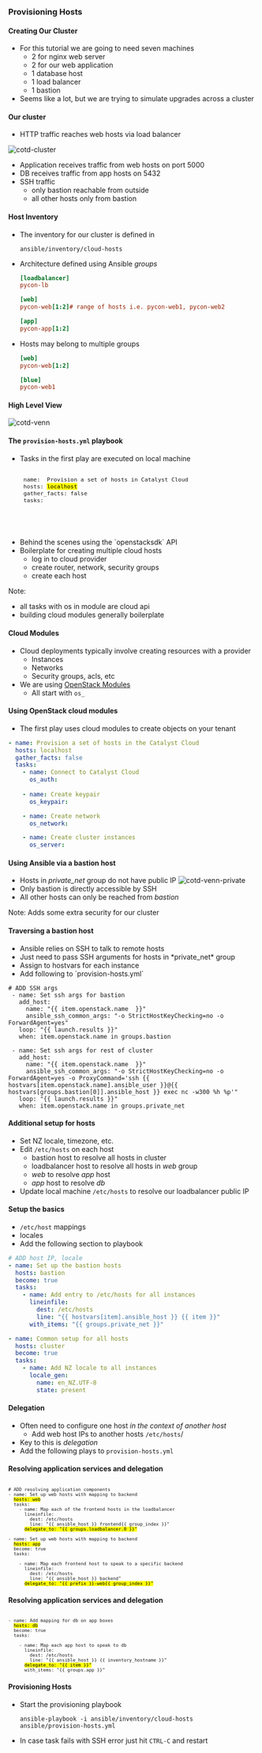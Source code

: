### Provisioning Hosts


#### Creating Our Cluster
* For this tutorial we are going to need seven machines
  - 2 for nginx web server
  - 2 for our web application
  - 1 database host
  - 1 load balancer
  - 1 bastion
* Seems like a lot, but we are trying to simulate upgrades across a cluster


#### Our cluster 
* <!-- .element: class="fragment" data-fragment-index="0" -->HTTP traffic reaches web hosts via load balancer
![cotd-cluster](img/cotd-bastion-arch.png "COTD cluster") <!-- .element: class="img-right"  width="30%"  -->
* <!-- .element: class="fragment" data-fragment-index="1" -->Application receives traffic from web hosts on port 5000
* <!-- .element: class="fragment" data-fragment-index="2" -->DB receives traffic from app hosts on 5432
* <!-- .element: class="fragment" data-fragment-index="3" -->SSH traffic
  - only bastion reachable from outside
  - all other hosts only from bastion


#### Host Inventory
* The inventory for our cluster is defined in 
  ```shell
  ansible/inventory/cloud-hosts
  ```
* Architecture defined using Ansible _groups_
  ```ini
  [loadbalancer]
  pycon-lb

  [web]
  pycon-web[1:2]# range of hosts i.e. pycon-web1, pycon-web2

  [app]
  pycon-app[1:2] 
  ```
  <!-- .element: style="font-size:9pt;"  -->
* Hosts may belong to multiple groups
  ```ini
  [web]
  pycon-web[1:2]

  [blue]
  pycon-web1
  ```
  <!-- .element: style="font-size:9pt;"  -->


#### High Level View <!-- .slide: class="image-slide" -->
![cotd-venn](img/cotd-venn.png "COTD venn diagram")


#### The `provision-hosts.yml` playbook
* <!-- .element: class="fragment" data-fragment-index="0" -->Tasks in the
  first play are executed on local machine
   <pre style="font-size:10pt;"><code data-trim data-noescape>
   name:  Provision a set of hosts in Catalyst Cloud
   hosts: <mark>localhost</mark>
   gather_facts: false
   tasks:
</code></pre>
* <!-- .element: class="fragment" data-fragment-index="1" -->Behind the scenes using the `openstacksdk` API
* <!-- .element: class="fragment" data-fragment-index="2" -->Boilerplate for creating multiple cloud hosts
  - log in to cloud provider
  - create router, network, security groups
  - create each host

Note:
- all tasks with os in module are cloud api
- building cloud modules generally boilerplate


#### Cloud Modules
* Cloud deployments typically involve creating resources with a provider
  - Instances
  - Networks
  - Security groups, acls, etc
* We are using [OpenStack Modules](https://docs.ansible.com/ansible/latest/modules/list_of_cloud_modules.html#openstack)
  - All start with `os_`


#### Using OpenStack cloud modules
* The first play uses cloud modules to create objects on your tenant

```yaml
- name: Provision a set of hosts in the Catalyst Cloud
  hosts: localhost
  gather_facts: false
  tasks:
    - name: Connect to Catalyst Cloud
      os_auth:
      
    - name: Create keypair
      os_keypair:

    - name: Create network
      os_network:

    - name: Create cluster instances
      os_server:
```
<!-- .element: style="font-size:11pt;"  -->


#### Using Ansible via a bastion host
* Hosts in *private_net* group do not have public IP ![cotd-venn-private](img/cotd-venn-private_net.png "Private net") <!-- .element: class="img-right" width="60%" -->
* Only bastion is directly accessible by SSH <!-- .element: class="fragment" data-fragment-index="0" -->
* All other hosts can only be reached from<!-- .element: class="fragment" data-fragment-index="2" --> _bastion_ 

Note: Adds some extra security for our cluster 


#### Traversing a bastion host
* <!-- .element: class="fragment" data-fragment-index="0" -->Ansible relies on SSH to talk to remote hosts
* <!-- .element: class="fragment" data-fragment-index="1" -->Just need to pass SSH arguments for hosts in *private_net* group
* <!-- .element: class="fragment" data-fragment-index="2" -->Assign to hostvars for each instance
* <!-- .element: class="fragment" data-fragment-index="3" -->Add following to `provision-hosts.yml`

```
# ADD SSH args
 - name: Set ssh args for bastion
   add_host:
     name: "{{ item.openstack.name  }}"
     ansible_ssh_common_args: "-o StrictHostKeyChecking=no -o ForwardAgent=yes"
   loop: "{{ launch.results }}"
   when: item.openstack.name in groups.bastion

 - name: Set ssh args for rest of cluster
   add_host:
     name: "{{ item.openstack.name  }}"
     ansible_ssh_common_args: "-o StrictHostKeyChecking=no -o ForwardAgent=yes -o ProxyCommand='ssh {{ hostvars[item.openstack.name].ansible_user }}@{{ hostvars[groups.bastion[0]].ansible_host }} exec nc -w300 %h %p'"
   loop: "{{ launch.results }}"
   when: item.openstack.name in groups.private_net
```
<!-- .element: style="font-size:8pt;"  class="fragment"
data-fragment-index="3" -->


#### Additional setup for hosts
* Set NZ locale, timezone, etc.
* Edit `/etc/hosts` on each host
  * bastion host to resolve all hosts in cluster
  * loadbalancer host to resolve all hosts in *web* group
  * _web_ to resolve _app_ host
  * _app_ host to resolve _db_
* Update local machine `/etc/hosts` to resolve our loadbalancer public IP


#### Setup the basics
* `/etc/host` mappings
* locales
* Add the following section to playbook

```yaml
# ADD host IP, locale
- name: Set up the bastion hosts
  hosts: bastion
  become: true
  tasks:
    - name: Add entry to /etc/hosts for all instances
      lineinfile:
        dest: /etc/hosts
        line: "{{ hostvars[item].ansible_host }} {{ item }}"
      with_items: "{{ groups.private_net }}"

- name: Common setup for all hosts
  hosts: cluster
  become: true
  tasks:
    - name: Add NZ locale to all instances
      locale_gen:
        name: en_NZ.UTF-8
        state: present

```
<!-- .element: style="font-size:8pt;"  -->


#### Delegation
* Often need to configure one host *in the context of another host*
   - Add web host IPs to another hosts `/etc/hosts`/
* Key to this is *delegation*
* Add the following plays to `provision-hosts.yml`


#### Resolving application services and delegation
<pre style="font-size:8pt;"><code data-trim data-noescape>
# ADD resolving application components
- name: Set up web hosts with mapping to backend
  <mark>hosts: web</mark>
  tasks:
    - name: Map each of the frontend hosts in the loadbalancer
      lineinfile:
        dest: /etc/hosts
        line: "{{ ansible_host }} frontend{{ group_index }}"
      <mark>delegate_to: "{{ groups.loadbalancer.0 }}"</mark>

- name: Set up web hosts with mapping to backend
  <mark>hosts: app</mark>
  become: true
  tasks:

    - name: Map each frontend host to speak to a specific backend
      lineinfile:
        dest: /etc/hosts
        line: "{{ ansible_host }} backend"
      <mark>delegate_to: "{{ prefix }}-web{{ group_index }}"</mark>
</code></pre>


#### Resolving application services and delegation
<pre style="font-size:8pt;"><code data-trim data-noescape>
- name: Add mapping for db on app boxes
  <mark>hosts: db</mark>
  become: true
  tasks:

    - name: Map each app host to speak to db
      lineinfile:
        dest: /etc/hosts
        line: "{{ ansible_host }} {{ inventory_hostname }}"
      <mark>delegate_to: "{{ item }}"</mark>
      with_items: "{{ groups.app }}"
</code></pre>


#### Provisioning Hosts
*  Start the provisioning playbook
   ```
   ansible-playbook -i ansible/inventory/cloud-hosts ansible/provision-hosts.yml
   ```
   <!-- .element: style="font-size:11pt;" class="stretch"  -->

* In case task fails with SSH error just hit `CTRL-C` and restart
<!-- .element: class="stretch"  -->
